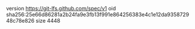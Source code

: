 version https://git-lfs.github.com/spec/v1
oid sha256:25e66d86281a2b24fa9e3fb13f991e864256383e4c1e12da935872948c78e826
size 4448
